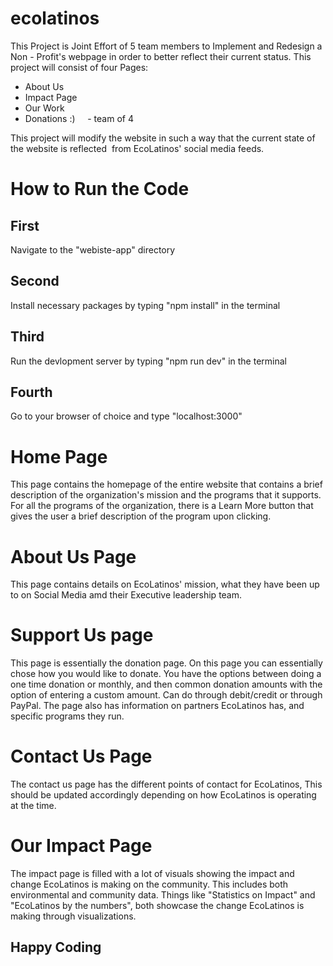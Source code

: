 # ecolatinos
This Project is Joint Effort of 5 team members to Implement and Redesign a Non - Profit's webpage in order to better reflect their current status.
This project will consist of four Pages: 
- About Us
- Impact Page
- Our Work
- Donations :)
    - team of 4


This project will modify the website in such a way that the current state of the website is reflected 
from EcoLatinos' social media feeds.

# How to Run the Code
## First
Navigate to the "webiste-app" directory
## Second
Install necessary packages by typing "npm install" in the terminal
## Third 
Run the devlopment server by typing "npm run dev" in the terminal
## Fourth
Go to your browser of choice and type "localhost:3000"
# Home Page
This page contains the homepage of the entire website that contains a brief description of the organization's mission and the programs
that it supports. 
For all the programs of the organization, there is a Learn More button that gives the user a brief description of the program upon clicking.
# About Us Page
This page contains details on EcoLatinos' mission, what they have been up to on Social Media amd their Executive leadership team. 
# Support Us page
This page is essentially the donation page. On this page you can essentially chose how you would like to donate. You have the options between doing a one time donation or monthly, and then common donation amounts with the option of entering a custom amount. Can do through debit/credit or through PayPal. The page also has information on partners EcoLatinos has, and specific programs they run.
# Contact Us Page
The contact us page has the different points of contact for EcoLatinos, This should be updated accordingly depending on how EcoLatinos is operating at the time.
# Our Impact Page
The impact page is filled with a lot of visuals showing the impact and change EcoLatinos is making on the community. This includes both environmental and community data. Things like "Statistics on Impact" and "EcoLatinos by the numbers", both showcase the change EcoLatinos is making through visualizations.
## Happy Coding


